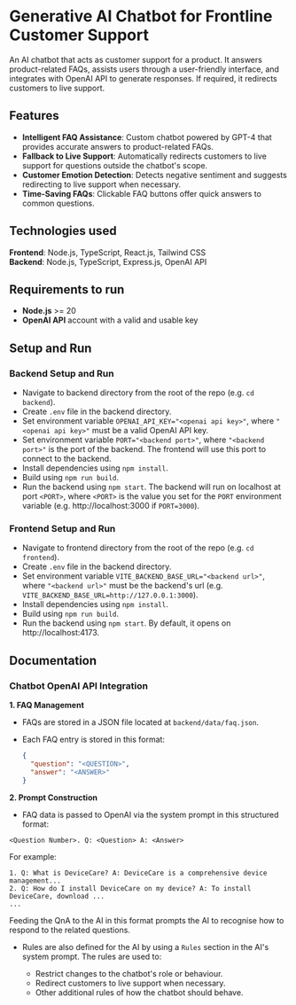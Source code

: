 # Generative AI Chatbot for Frontline Customer Support

An AI chatbot that acts as customer support for a product. It answers product-related FAQs, assists users through a user-friendly interface, and integrates with OpenAI API to generate responses. If required, it redirects customers to live support.

## Features

- **Intelligent FAQ Assistance**: Custom chatbot powered by GPT-4 that provides accurate answers to product-related FAQs.
- **Fallback to Live Support**: Automatically redirects customers to live support for questions outside the chatbot's scope.
- **Customer Emotion Detection**: Detects negative sentiment and suggests redirecting to live support when necessary.
- **Time-Saving FAQs**: Clickable FAQ buttons offer quick answers to common questions.

## Technologies used

**Frontend**: Node.js, TypeScript, React.js, Tailwind CSS  
**Backend**: Node.js, TypeScript, Express.js, OpenAI API

## Requirements to run

- **Node.js** >= 20
- **OpenAI API** account with a valid and usable key

## Setup and Run

### Backend Setup and Run

- Navigate to backend directory from the root of the repo (e.g. `cd backend`).
- Create `.env` file in the backend directory.
- Set environment variable `OPENAI_API_KEY="<openai api key>"`, where `"<openai api key>"` must be a valid OpenAI API key.
- Set environment variable `PORT="<backend port>"`, where `"<backend port>"` is the port of the backend. The frontend will use this port to connect to the backend.
- Install dependencies using `npm install`.
- Build using `npm run build`.
- Run the backend using `npm start`. The backend will run on localhost at port `<PORT>`, where `<PORT>` is the value you set for the `PORT` environment variable (e.g. http://localhost:3000 if `PORT=3000`).

### Frontend Setup and Run

- Navigate to frontend directory from the root of the repo (e.g. `cd frontend`).
- Create `.env` file in the backend directory.
- Set environment variable `VITE_BACKEND_BASE_URL="<backend url>"`, where `"<backend url>"` must be the backend's url (e.g. `VITE_BACKEND_BASE_URL=http://127.0.0.1:3000`).
- Install dependencies using `npm install`.
- Build using `npm run build`.
- Run the backend using `npm start`. By default, it opens on http://localhost:4173.

## Documentation

### Chatbot OpenAI API Integration

**1. FAQ Management**

- FAQs are stored in a JSON file located at `backend/data/faq.json`.
- Each FAQ entry is stored in this format:

  ```json
  {
    "question": "<QUESTION>",
    "answer": "<ANSWER>"
  }
  ```

**2. Prompt Construction**

- FAQ data is passed to OpenAI via the system prompt in this structured format:

```
<Question Number>. Q: <Question> A: <Answer>
```

For example:

```
1. Q: What is DeviceCare? A: DeviceCare is a comprehensive device management...
2. Q: How do I install DeviceCare on my device? A: To install DeviceCare, download ...
...
```

Feeding the QnA to the AI in this format prompts the AI to recognise how to respond to the related questions.

- Rules are also defined for the AI by using a `Rules` section in the AI's system prompt. The rules are used to:

  - Restrict changes to the chatbot's role or behaviour.
  - Redirect customers to live support when necessary.
  - Other additional rules of how the chatbot should behave.
